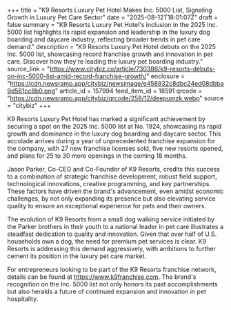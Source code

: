+++
title = "K9 Resorts Luxury Pet Hotel Makes Inc. 5000 List, Signaling Growth in Luxury Pet Care Sector"
date = "2025-08-12T18:01:07Z"
draft = false
summary = "K9 Resorts Luxury Pet Hotel's inclusion in the 2025 Inc. 5000 list highlights its rapid expansion and leadership in the luxury dog boarding and daycare industry, reflecting broader trends in pet care demand."
description = "K9 Resorts Luxury Pet Hotel debuts on the 2025 Inc. 5000 list, showcasing record franchise growth and innovation in pet care. Discover how they're leading the luxury pet boarding industry."
source_link = "https://www.citybiz.co/article/730386/k9-resorts-debuts-on-inc-5000-list-amid-record-franchise-growth/"
enclosure = "https://cdn.newsramp.app/citybiz/newsimage/e458932c8dbc24ed08dbba9d561cc8b0.png"
article_id = 157994
feed_item_id = 18591
qrcode = "https://cdn.newsramp.app/citybiz/qrcode/258/12/deepumzk.webp"
source = "citybiz"
+++

<p>K9 Resorts Luxury Pet Hotel has marked a significant achievement by securing a spot on the 2025 Inc. 5000 list at No. 1924, showcasing its rapid growth and dominance in the luxury dog boarding and daycare sector. This accolade arrives during a year of unprecedented franchise expansion for the company, with 27 new franchise licenses sold, five new resorts opened, and plans for 25 to 30 more openings in the coming 18 months.</p><p>Jason Parker, Co-CEO and Co-Founder of K9 Resorts, credits this success to a combination of strategic franchise development, robust field support, technological innovations, creative programming, and key partnerships. These factors have driven the brand's advancement, even amidst economic challenges, by not only expanding its presence but also elevating service quality to ensure an exceptional experience for pets and their owners.</p><p>The evolution of K9 Resorts from a small dog walking service initiated by the Parker brothers in their youth to a national leader in pet care illustrates a steadfast dedication to quality and innovation. Given that over half of U.S. households own a dog, the need for premium pet services is clear. K9 Resorts is addressing this demand aggressively, with ambitions to further cement its position in the luxury pet care market.</p><p>For entrepreneurs looking to be part of the K9 Resorts franchise network, details can be found at <a href='https://www.k9franchise.com' rel='nofollow' target='_blank'>https://www.k9franchise.com</a>. The brand's recognition on the Inc. 5000 list not only honors its past accomplishments but also heralds a future of continued expansion and innovation in pet hospitality.</p>